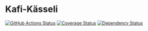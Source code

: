 # Kafi-Kässeli

[![GitHub Actions Status](https://github.com/jeremystucki/kafi-kaesseli/workflows/Main/badge.svg)](https://github.com/jeremystucki/kafi-kaesseli/actions)
[![Coverage Status](https://coveralls.io/repos/github/jeremystucki/kafi-kaesseli/badge.svg?branch=master)](https://coveralls.io/github/jeremystucki/kafi-kaesseli?branch=master)
[![Dependency Status](https://deps.rs/repo/github/myelin-ai/myelin/status.svg)](https://deps.rs/repo/github/myelin-ai/myelin)
